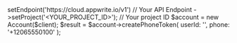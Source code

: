 <?php

use Appwrite\Client;
use Appwrite\Services\Account;

$client = (new Client())
    ->setEndpoint('https://cloud.appwrite.io/v1') // Your API Endpoint
    ->setProject('&lt;YOUR_PROJECT_ID&gt;'); // Your project ID

$account = new Account($client);

$result = $account->createPhoneToken(
    userId: '<USER_ID>',
    phone: '+12065550100'
);